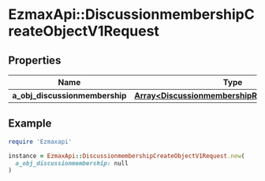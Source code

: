 # EzmaxApi::DiscussionmembershipCreateObjectV1Request

## Properties

| Name | Type | Description | Notes |
| ---- | ---- | ----------- | ----- |
| **a_obj_discussionmembership** | [**Array&lt;DiscussionmembershipRequestCompound&gt;**](DiscussionmembershipRequestCompound.md) |  |  |

## Example

```ruby
require 'Ezmaxapi'

instance = EzmaxApi::DiscussionmembershipCreateObjectV1Request.new(
  a_obj_discussionmembership: null
)
```

